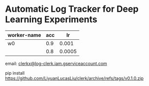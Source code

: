 # Automatic Log Tracker for Deep Learning Experiments

|worker-name| acc | lr |
|---|---|---|
|w0 | 0.9| 0.001|
|   | 0.8| 0.0005|

email: clerkx@log-clerk.iam.gserviceaccount.com

pip install https://github.com/LiyuanLucasLiu/clerk/archive/refs/tags/v0.1.0.zip